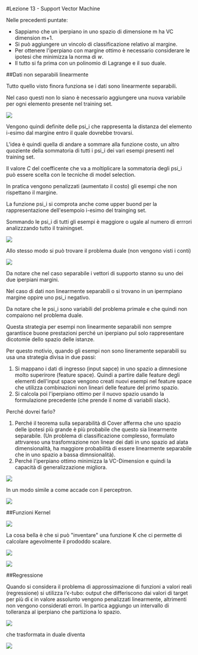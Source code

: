 #Lezione 13 - Support Vector Machine

Nelle precedenti puntate:

- Sappiamo che un iperpiano in uno spazio di dimensione m ha VC dimension m+1.
- Si può aggiungere un vincolo di classificazione relativo al margine.
- Per ottenere l'iperpiano con margine ottimo è necessario considerare le ipotesi che minimizza la norma di *w*.
- Il tutto si fa prima con un polinomio di Lagrange e il suo duale.

##Dati non separabili linearmente

Tutto quello visto finora funziona se i dati sono linearmente separabili.

Nel caso questi non lo siano è necessario aggiungere una nuova variabile per ogni elemento presente nel training set.

![](./immagini/l13-non-linear.png)

Vengono quindi definite delle psi_i che rappresenta la distanza del elemento i-esimo dal margine entro il quale dovrebbe trovarsi.

L'idea è quindi quella di andare a sommare alla funzione costo, un altro quoziente della sommatoria di tutti i psi_i dei vari esempi presenti nel training set.

Il valore *C* del coefficente che va a moltiplicare la sommatoria degli psi_i può essere scelta con le tecniche di model selection.

In pratica vengono penalizzati (aumentato il costo) gli esempi che non rispettano il margine.

La funzione psi_i si comprota anche come upper buond per la rappresentazione dell'esempoio i-esimo del trainging set.

Sommando le psi_i di tutti gli esempi è maggiore o ugale al numero di errrori analizzzando tutto il trainingset.

![](./immagini/l13-slack.png)

Allo stesso modo si può trovare il problema duale (non vengono visti i conti)

![](./immagini/l13-cost.png)

Da notare che nel caso separabile i vettori di supporto stanno su uno dei due iperpiani margini.

Nel caso di dati non linearmente separabili o si trovano in un ipermpiano margine oppire uno psi_i negativo.

Da notare che le psi_i sono variabili del problema primale e che quindi non compaiono nel problema duale.

Questa strategia per esempi non linearmente separabili non sempre garantisce buone prestazioni perché un iperpiano pul solo rappresentare dicotomie dello spazio delle istanze.

Per questo motivio, quando gli esempi non sono lineramente separabili su usa una strategia divisa in due passi:

1. Si mappano i dati di ingresso (input sapce) in uno spazio a dimnesione molto superirore (feature space). Quindi a partire dalle feature degli elementi dell'input space vengono creati nuovi esempi nel feature space che utilizza combinazioni non lineari delle feature del primo spazio.
2. Si calcola poi l'iperpiano ottimo per il nuovo spazio usando la formulazione precedente (che prende il nome di variabili slack).

Perché dovrei farlo?

1. Perché il teorema sulla separabilità di Cover afferma che uno spazio delle ipotesi più grande è più probabile che questo sia linearmente separabile. (Un problema di classificazione complesso, formulato attrvareso una trasfomrazione non linear dei dati in uno spazio ad alata dimensionalità, ha maggiore probabilità di essere linearmente separabile che in uno spazio a bassa dimnsionalità).
2. Perché l'iperpiano ottimo minimizza la VC-Dimension e quindi la capacità di generalizzazione migliora.

![](./immagini/l13-alt.png)

In un modo simile a come accade con il perceptron.

![](./immagini/l13-train.png)

##Funzioni Kernel

![](./immagini/l13-kernel.png)

La cosa bella è che si può "inventare" una funzione K che ci permette di calcolare agevolmente il prododdo scalare.

![](./immagini/l13-kernel-2.png)

![](./immagini/l13-comparsion.png)

##Regressione

Quando si considera il problema di approssimazione di funzioni a valori reali (regressione) si utilizza l'ϵ-tubo: output che differiscono dai valori di target per più di ϵ in valore assolunto vengono penalizzati linearmente, altrimenti non vengono considerati errori.
In partica aggiungo un intervallo di tolleranza al iperpiano che partiziona lo spazio.

![](./immagini/l13-min-primale.png)

che trasformata in duale diventa

![](./immagini/l13-duale.png)